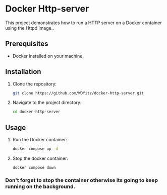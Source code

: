 # Docker Http-server

This project demonstrates how to run a HTTP server on a Docker container using the Httpd image..

## Prerequisites

-  Docker installed on your machine.

## Installation

1. Clone the repository:
    ```sh
    git clone https://github.com/WDYitz/docker-http-server.git
    ```
2. Navigate to the project directory:
    ```sh
    cd docker-http-server
    ```

## Usage

1. Run the Docker container:
    ```sh
    docker compose up -d
    ```

2. Stop the docker container:
   ```
   docker compose down
   ```

### Don't forget to stop the container otherwise its going to keep running on the background.
